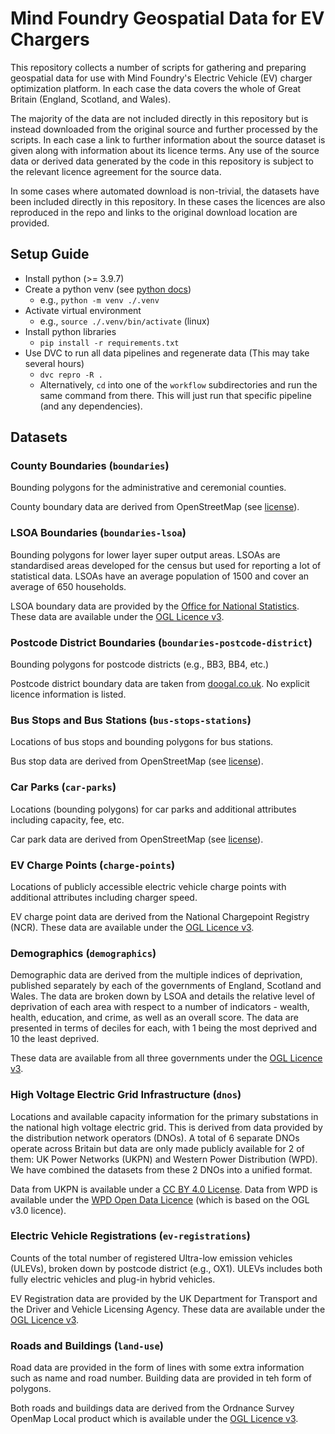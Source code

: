 # Mind Foundry Geospatial Data for EV Chargers
This repository collects a number of scripts for gathering and preparing geospatial data for use with Mind Foundry's Electric Vehicle (EV) charger optimization platform. In each case the data covers the whole of Great Britain (England, Scotland, and Wales).

The majority of the data are not included directly in this repository but is instead downloaded from the original source and further processed by the scripts. In each case a link to further information about the source dataset is given along with information about its licence terms. Any use of the source data or derived data generated by the code in this repository is subject to the relevant licence agreement for the source data.

In some cases where automated download is non-trivial, the datasets have been included directly in this repository. In these cases the licences are also reproduced in the repo and links to the original download location are provided.



## Setup Guide
* Install python (>= 3.9.7)
* Create a python venv (see [python docs](https://docs.python.org/3/library/venv.html))
  * e.g., `python -m venv ./.venv`
* Activate virtual environment
  * e.g., `source ./.venv/bin/activate` (linux)
* Install python libraries
  * `pip install -r requirements.txt` 
* Use DVC to run all data pipelines and regenerate data (This may take several hours)
  * `dvc repro -R .` 
  * Alternatively, `cd` into one of the `workflow` subdirectories and run the same command from there. This will just run that specific pipeline (and any dependencies).


## Datasets
### County Boundaries (`boundaries`)
Bounding polygons for the administrative and ceremonial counties.

County boundary data are derived from OpenStreetMap (see [license](https://www.openstreetmap.org/copyright)).

### LSOA Boundaries (`boundaries-lsoa`)
Bounding polygons for lower layer super output areas. LSOAs are standardised areas developed for the census but used for reporting a lot of statistical data. LSOAs have an average population of 1500 and cover an average of 650 households.

LSOA boundary data are provided by the [Office for National Statistics](https://geoportal.statistics.gov.uk/datasets/ons::lower-layer-super-output-areas-december-2011-boundaries-generalised-clipped-bgc-ew-v3/about). These data are available under the [OGL Licence v3](https://www.nationalarchives.gov.uk/doc/open-government-licence/version/3/).

### Postcode District Boundaries (`boundaries-postcode-district`)
Bounding polygons for postcode districts (e.g., BB3, BB4, etc.)

Postcode district boundary data are taken from [doogal.co.uk](https://www.doogal.co.uk/PostcodeDownloads.php). No explicit licence information is listed.


### Bus Stops and Bus Stations (`bus-stops-stations`)
Locations of bus stops and bounding polygons for bus stations.

Bus stop data are derived from OpenStreetMap (see [license](https://www.openstreetmap.org/copyright)).


### Car Parks (`car-parks`)
Locations (bounding polygons) for car parks and additional attributes including capacity, fee, etc.

Car park data are derived from OpenStreetMap (see [license](https://www.openstreetmap.org/copyright)).


### EV Charge Points (`charge-points`)
Locations of publicly accessible electric vehicle charge points with additional attributes including charger speed.

EV charge point data are derived from the National Chargepoint Registry (NCR). These data are available under the [OGL Licence v3](https://www.nationalarchives.gov.uk/doc/open-government-licence/version/3/).


### Demographics (`demographics`)
Demographic data are derived from the multiple indices of deprivation, published separately by each of the governments of England, Scotland and Wales. The data are broken down by LSOA and details the relative level of deprivation of each area with respect to a number of indicators - wealth, health, education, and crime, as well as an overall score. The data are presented in terms of deciles for each, with 1 being the most deprived and 10 the least deprived.

These data are available from all three governments under the [OGL Licence v3](https://www.nationalarchives.gov.uk/doc/open-government-licence/version/3/).


### High Voltage Electric Grid Infrastructure (`dnos`)
Locations and available capacity information for the primary substations in the national high voltage electric grid. This is derived from data provided by the distribution network operators (DNOs). A total of 6 separate DNOs operate across Britain but data are only made publicly available for 2 of them: UK Power Networks (UKPN) and Western Power Distribution (WPD). We have combined the datasets from these 2 DNOs into a unified format.

Data from UKPN is available under a [CC BY 4.0 License](https://creativecommons.org/licenses/by/4.0/). Data from WPD is available under the [WPD Open Data Licence](https://www.westernpower.co.uk/open-data-licence) (which is based on the OGL v3.0 licence).


### Electric Vehicle Registrations (`ev-registrations`)
Counts of the total number of registered Ultra-low emission vehicles (ULEVs), broken down by postcode district (e.g., OX1). ULEVs includes both fully electric vehicles and plug-in hybrid vehicles.

EV Registration data are provided by the UK Department for Transport and the Driver and Vehicle Licensing Agency. These data are available under the [OGL Licence v3](https://www.nationalarchives.gov.uk/doc/open-government-licence/version/3/).


### Roads and Buildings (`land-use`)
Road data are provided in the form of lines with some extra information such as name and road number. Building data are provided in teh form of polygons.

Both roads and buildings data are derived from the Ordnance Survey OpenMap Local product which is available under the [OGL Licence v3](https://www.nationalarchives.gov.uk/doc/open-government-licence/version/3/).

